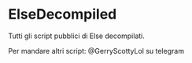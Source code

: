 # ElseDecompiled
Tutti gli script pubblici di Else decompilati.

Per mandare altri script: @GerryScottyLol su telegram
